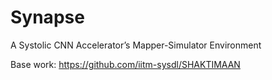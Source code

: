 # Synapse
A Systolic CNN Accelerator’s Mapper-Simulator Environment

Base work: https://github.com/iitm-sysdl/SHAKTIMAAN
